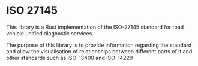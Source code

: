 # ISO 27145

This library is a Rust implementation of the ISO-27145 standard for road vehicle unified diagnostic services.

The purpose of this library is to provide information regarding the standard and allow the visualisation of relationships between different parts of it and other standards such as ISO-13400 and ISO-14229
